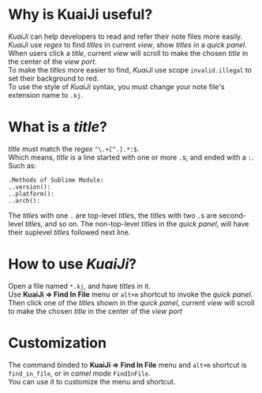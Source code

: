 # Why is KuaiJi useful?
*KuaiJi* can help developers to read and refer their note files more easily.  
*KuaiJi* use *regex* to find *titles* in current *view*, show *titles* in a *quick panel*.  
When users click a *title*, current *view* will scroll to make the chosen *title* in the center of the *view port*.  
To make the *titles* more easier to find, *KuaiJi* use scope `invalid.illegal` to set their background to red.  
To use the style of *KuaiJi* syntax, you must change your note file's extension name to `.kj`.


# What is a *title*?
*title* must match the *regex* `^\.+[^.].*:$`.  
Which means, *title* is a line started with one or more `.`s, and ended with a `:`.  
Such as:  
```
.Methods of Sublime Module:
..version():
..platform():
..arch():
```
The *title*s with one `.` are top-level *title*s, the *title*s with two `.`s are second-level *title*s, and so on.
The non-top-level *title*s in the *quick panel*, will have their suplevel *title*s followed next line.



# How to use *KuaiJi*?
Open a file named `*.kj`, and have *title*s in it.  
Use **KuaiJi => Find In File** menu or `alt+m` shortcut to invoke the *quick panel*.  
Then click one of the *title*s shown in the *quick panel*, current *view* will scroll to make the chosen *title* in the center of the *view port*


# Customization
The command binded to **KuaiJi => Find In File** menu and `alt+m` shortcut is `find_in_file`,
 or in *camel mode* `FindInFile`.  
You can use it to customize the menu and shortcut.
